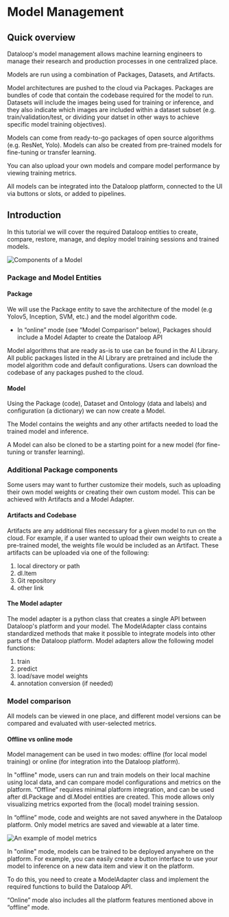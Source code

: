# Model Management  
  
## Quick overview  
Dataloop's model management allows machine learning engineers to manage their research and production processes in one centralized place.  
  
Models are run using a combination of Packages, Datasets, and Artifacts.  
  
Model architectures are pushed to the cloud via Packages. Packages are bundles of code that contain the codebase required for the model to run. Datasets will include the images being used for training or inference, and they also indicate which images are included within a dataset subset (e.g. train/validation/test, or dividing your datset in other ways to achieve specific model training objectives).  
  
Models can come from ready-to-go packages of open source algorithms (e.g. ResNet, Yolo). Models can also be created from pre-trained models for fine-tuning or transfer learning.  
  
You can also upload your own models and compare model performance by viewing training metrics.  
  
All models can be integrated into the Dataloop platform, connected to the UI via buttons or slots, or added to pipelines.  
  
  
## Introduction  
  
In this tutorial we will cover the required Dataloop entities to create, compare, restore, manage, and deploy model training sessions and trained models.  
  
![Components of a Model](https://github.com/dataloop-ai/dtlpy-documentation/blob/main/assets/images/model_management/model_diagram.png/)  
  
### Package and Model Entities  
  
#### Package  
  
We will use the Package entity to save the architecture of the model (e.g Yolov5, Inception, SVM, etc.) and the model algorithm code.  
  
- In “online” mode (see “Model Comparison” below), Packages should include a Model Adapter to create the Dataloop API  
  
Model algorithms that are ready as-is to use can be found in the AI Library. All public packages listed in the AI Library are pretrained and include the model algorithm code and default configurations. Users can download the codebase of any packages pushed to the cloud.  
  
#### Model  
  
Using the Package (code), Dataset and Ontology (data and labels) and configuration (a dictionary) we can now create a Model.  
  
The Model contains the weights and any other artifacts needed to load the trained model and inference.  
  
A Model can also be cloned to be a starting point for a new model (for fine-tuning or transfer learning).  
  
### Additional Package components  
  
Some users may want to further customize their models, such as uploading their own model weights or creating their own custom model. This can be achieved with Artifacts and a Model Adapter.  
  
#### Artifacts and Codebase  
  
Artifacts are any additional files necessary for a given model to run on the cloud. For example, if a user wanted to upload their own weights to create a pre-trained model, the weights file would be included as an Artifact. These artifacts can be uploaded via one of the following:  
  
1. local directory or path  
2. dl.Item  
3. Git repository  
4. other link  
  
#### The Model adapter  
  
The model adapter is a python class that creates a single API between Dataloop's platform and your model. The ModelAdapter class contains standardized methods that make it possible to integrate models into other parts of the Dataloop platform. Model adapters allow the following model functions:  
1. train  
2. predict  
3. load/save model weights  
4. annotation conversion (if needed)  
  
### Model comparison  
  
All models can be viewed in one place, and different model versions can be compared and evaluated with user-selected metrics.  
  
#### Offline vs online mode  
  
Model management can be used in two modes: offline (for local model training) or online (for integration into the Dataloop platform).  
  
In "offline" mode, users can run and train models on their local machine using local data, and can compare model configurations and metrics on the platform. “Offline” requires minimal platform integration, and can be used after dl.Package and dl.Model entities are created. This mode allows only visualizing metrics exported from the (local) model training session.  
  
In “offline” mode, code and weights are not saved anywhere in the Dataloop platform. Only model metrics are saved and viewable at a later time.  
  
![An example of model metrics](https://github.com/dataloop-ai/dtlpy-documentation/blob/main/assets/images/model_management/metrics_example.png/)  
  
In "online" mode, models can be trained to be deployed anywhere on the platform. For example, you can easily create a button interface to use your model to inference on a new data item and view it on the platform.  
  
To do this, you need to create a ModelAdapter class and implement the required functions to build the Dataloop API.  
  
“Online” mode also includes all the platform features mentioned above in “offline” mode.  

